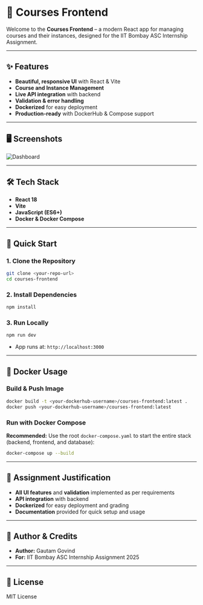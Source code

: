 # 🎨 Courses Frontend

Welcome to the **Courses Frontend** – a modern React app for managing courses and their instances, designed for the IIT Bombay ASC Internship Assignment.

---

## ✨ Features

- **Beautiful, responsive UI** with React & Vite
- **Course and Instance Management**
- **Live API integration** with backend
- **Validation & error handling**
- **Dockerized** for easy deployment
- **Production-ready** with DockerHub & Compose support

---

## 🖥️ Screenshots

![Dashboard](https://github.com/user-attachments/assets/d97904fa-2f72-4ad5-90c4-752dba100d3d)


---

## 🛠️ Tech Stack

- **React 18**
- **Vite**
- **JavaScript (ES6+)**
- **Docker & Docker Compose**

---

## 🚀 Quick Start

### 1. Clone the Repository
```sh
git clone <your-repo-url>
cd courses-frontend
```

### 2. Install Dependencies
```sh
npm install
```

### 3. Run Locally
```sh
npm run dev
```
- App runs at: `http://localhost:3000`

---

## 🐳 Docker Usage

### Build & Push Image
```sh
docker build -t <your-dockerhub-username>/courses-frontend:latest .
docker push <your-dockerhub-username>/courses-frontend:latest
```

### Run with Docker Compose

**Recommended:** Use the root `docker-compose.yaml` to start the entire stack (backend, frontend, and database):

```sh
docker-compose up --build
```

---

## 📝 Assignment Justification

- **All UI features** and **validation** implemented as per requirements
- **API integration** with backend
- **Dockerized** for easy deployment and grading
- **Documentation** provided for quick setup and usage

---

## 🤝 Author & Credits

- **Author:** Gautam Govind
- **For:** IIT Bombay ASC Internship Assignment 2025

---

## 📄 License

MIT License
